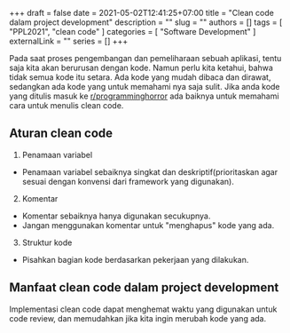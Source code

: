 +++ 
draft = false
date = 2021-05-02T12:41:25+07:00
title = "Clean code dalam project development"
description = ""
slug = ""
authors = []
tags = [ "PPL2021", "clean code" ]
categories = [ "Software Development" ]
externalLink = ""
series = []
+++

Pada saat proses pengembangan dan pemeliharaan sebuah aplikasi, tentu saja kita akan berurusan dengan kode. Namun perlu kita ketahui, bahwa tidak semua kode itu setara. Ada kode yang mudah dibaca dan dirawat, sedangkan ada kode yang untuk memahami nya saja sulit. Jika anda kode yang ditulis masuk ke [r/programminghorror](https://reddit.com/r/programminghorror) ada baiknya untuk memahami cara untuk menulis clean code.  

## Aturan clean code

1. Penamaan variabel  
* Penamaan variabel sebaiknya singkat dan deskriptif(prioritaskan agar sesuai dengan konvensi dari framework yang digunakan).

2. Komentar  
* Komentar sebaiknya hanya digunakan secukupnya.
* Jangan menggunakan komentar untuk "menghapus" kode yang ada.

3. Struktur kode  
* Pisahkan bagian kode berdasarkan pekerjaan yang dilakukan.

## Manfaat clean code dalam project development

Implementasi clean code dapat menghemat waktu yang digunakan untuk code review, dan memudahkan jika kita ingin merubah kode yang ada.